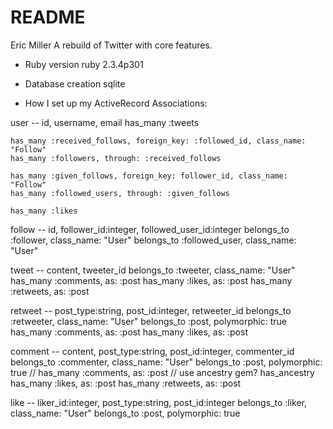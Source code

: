 # README
Eric Miller
A rebuild of Twitter with core features.

* Ruby version
    ruby 2.3.4p301
* Database creation
    sqlite

* How I set up my ActiveRecord Associations:

user -- id, username, email
    has_many :tweets

    has_many :received_follows, foreign_key: :followed_id, class_name: "Follow" 
    has_many :followers, through: :received_follows

    has_many :given_follows, foreign_key: follower_id, class_name: "Follow"
    has_many :followed_users, through: :given_follows

    has_many :likes
    
follow -- id, follower_id:integer, followed_user_id:integer
    belongs_to :follower, class_name: "User"
    belongs_to :followed_user, class_name: "User"



tweet -- content, tweeter_id
    belongs_to :tweeter, class_name: "User"
    has_many :comments, as: :post
    has_many :likes, as: :post
    has_many :retweets, as: :post

retweet -- post_type:string, post_id:integer, retweeter_id
    belongs_to :retweeter, class_name: "User"
    belongs_to :post, polymorphic: true
    has_many :comments, as: :post
    has_many :likes, as: :post

comment -- content, post_type:string, post_id:integer, commenter_id
    belongs_to :commenter, class_name: "User"
    belongs_to :post, polymorphic: true
//    has_many :comments, as: :post // use ancestry gem? has_ancestry
    has_many :likes, as: :post
    has_many :retweets, as: :post

like -- liker_id:integer, post_type:string, post_id:integer
    belongs_to :liker, class_name: "User"
    belongs_to :post, polymorphic: true